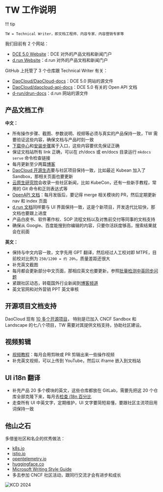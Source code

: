 # TW 工作说明

!!! tip

    TW = Technical Writer，即文档工程师、内容专家、内容营销专家等

我们目前有 2 个网站：

- [DCE 5.0 Website](https://docs.daocloud.io/)：DCE 对外的产品文档和新闻门户
- [d.run Website](https://docs.d.run/)：d.run 对外的产品文档和新闻门户

GitHub 上托管了 3 个仓库跟 Technical Writer 有关：

- [DaoCloud/DaoCloud-docs](https://github.com/DaoCloud/DaoCloud-docs)：DCE 5.0 网站的源文件
- [DaoCloud/daocloud-api-docs](https://github.com/DaoCloud/daocloud-api-docs)：DCE 5.0 有关的 Open API 文档
- [d-run/drun-docs](https://github.com/d-run/drun-docs)：d.run 网站的源文件

## 产品文档工作

**中文：**

- 所有操作步骤、截图、参数说明、视频等必须与真实的产品保持一致，TW 需要验证这些内容，确保文档与产品时刻一致
- [下载中心](../../../download/index.md)和[安装步骤](../../../install/index.md)属于入口，这些内容要优先保证正确
- 保证文档站所有 link 正确，可以在 zh/docs 或 en/docs 目录运行 `mkdocs serve` 命令检查链接
- 每月更新至少两篇[博客](../../../blogs/index.md)
- [DaoCloud 开源生态](../../../community/index.md)要与社区项目保持一致，比如最近 Kubean 加入了 Sandbox，那相关页面也要更新
- [云原生研究院](../../../native/knowledge/index.md)会收录一些社区新闻，比如 KubeCon，还有一些新手教程，常用的 Git 命令和正则表达式等
- [OpenAPI 文档](https://docs.daocloud.io/openapi/index.html)：每月发版后，要记得 merge 相关模块的 PR，然后定期更新 nav 和 index 页面
- [d.run 文档](https://docs.d.run/)同样要与 UI 界面保持一致，这是个新项目，开发迭代比较快，那文档也要跟上进度
- 产品白皮书、软件著作权、SOP 流程文档以及对售前交付等同事的文档支持
- 确保从 Google、百度能搜到你编辑的内容，只要你活跃度够高，搜索结果就会在前面

**英文：**

- 保持与中文内容一致，文字先用 GPT 翻译，然后经过人工校对即 MTPE，目前校对比例为 `250/1200 = 约 20%`，质量差距还很大
- 补充英文截图
- 每月都会更新部分中文页面，那相应英文也要更新，参照[批量检测中英同步问题](./lsync.md)
- 紧跟社区动态，转载国外行业新闻到[博客频道](../../../blogs/index.md)
- 英文官网和对外营销 PPT 英文审核

## 开源项目文档支持

DaoCloud 现有 [10 多个开源项目](../../../community/index.md)，
特别是已加入 CNCF Sandbox 和 Landscape 的七八个项目，TW 需要对其提供文档支持，协助社区建设。

## 视频剪辑

- [视频教程](../../../videos/index.md)：每月会用剪映或 PR 剪辑出来一些操作视频
- 补充英文视频，可以上传到 YouTube，然后以 iframe 嵌入到文档站

## UI i18n 翻译

- 补充产品 20 多个模块的英文，这些仓库都放在 GitLab，需要先把这 20 个仓库全部克隆下来，每月去[检查 i18n 百分比](https://ndx.gitpages.daocloud.io/product/frontend-i18n-counter/)
- 走查所有 UI 中英文字，定期维护，UI 文字要简短易懂，要跟社区主流项目用词保持一致

## 他山之石

多借鉴社区和名企的优秀做法：

- [k8s.io](https://kubernetes.io/)
- [istio.io](https://istio.io/)
- [opentelemetry.io](https://opentelemetry.io/)
- [huggingface.co](https://huggingface.co/)
- [Microsoft Writing Style Guide](https://learn.microsoft.com/en-us/style-guide/welcome/)
- 多去参加 CNCF 社区活动，跟同行交流才会有进步和成长

![KCD 2024](../../images/kcd.jpeg)
